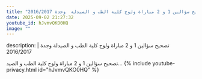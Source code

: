 ```yaml
---
title: "تصحيح سؤالين 1 و 2 مباراة ولوج كلية الطب و الصيدلة  وجدة 2016/2017"
date: 2025-09-02 21:27:32 
youtube_id: hJvmvQKO0HQ
image: ""
---
```

description: |
  تصحيح سؤالين 1 و 2 مباراة ولوج كلية الطب و الصيدلة  وجدة 2016/2017
  
  
  
  تصحيح سؤالين 1 و 2 مباراة ولوج كلية الطب و الصيد...
{% include youtube-privacy.html id="hJvmvQKO0HQ" %}
